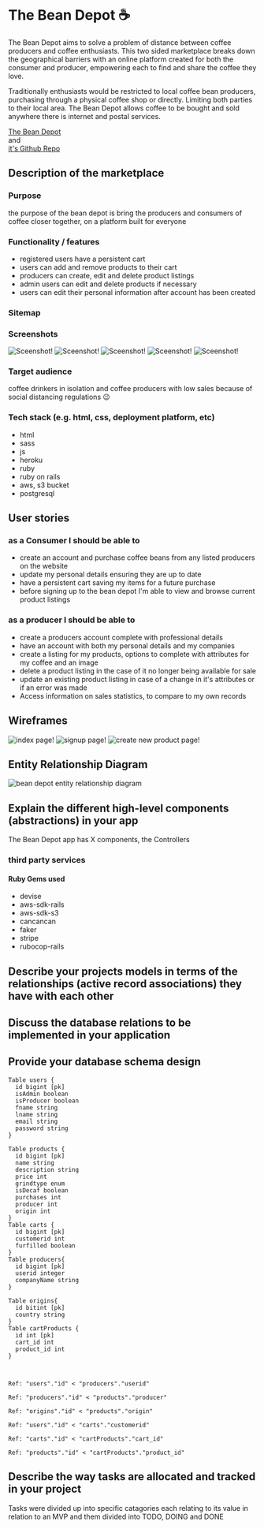 # The Bean Depot ☕️

The Bean Depot aims to solve a problem of distance between coffee producers and coffee enthusiasts. This two sided marketplace breaks down the geographical barriers with an online platform created for both the consumer and producer, empowering each to find and share the coffee they love.

Traditionally enthusiasts would be restricted to local coffee bean producers, purchasing through a physical coffee shop or directly. Limiting both parties to their local area. The Bean Depot allows coffee to be bought and sold anywhere there is internet and postal services.

[The Bean Depot](bean-depot.herokuapp.com/) \
 and \
 [it's Github Repo](https://github.com/dannyknows/bean-depot)

## Description of the marketplace

### Purpose

the purpose of the bean depot is bring the producers and consumers of coffee closer together, on a platform built for everyone

### Functionality / features

- registered users have a persistent cart
- users can add and remove products to their cart
- producers can create, edit and delete product listings
- admin users can edit and delete products if necessary
- users can edit their personal information after account has been created

### Sitemap

### Screenshots

![Sceenshot!](/readme_assets/website-screenshot-1.png) ![Sceenshot!](/readme_assets/website-screenshot-2.png) ![Sceenshot!](/readme_assets/website-screenshot-3.png) ![Sceenshot!](/readme_assets/website-screenshot-4.png) ![Sceenshot!](/readme_assets/website-screenshot-5.png)

### Target audience

coffee drinkers in isolation and coffee producers with low sales because of social distancing regulations 😉

### Tech stack (e.g. html, css, deployment platform, etc)

- html
- sass
- js
- heroku
- ruby
- ruby on rails
- aws, s3 bucket
- postgresql

## User stories

### as a Consumer I should be able to

- create an account and purchase coffee beans from any listed producers on the website
- update my personal details ensuring they are up to date
- have a persistent cart saving my items for a future purchase
- before signing up to the bean depot I'm able to view and browse current product listings

### as a producer I should be able to

- create a producers account complete with professional details
- have an account with both my personal details and my companies
- create a listing for my products, options to complete with attributes for my coffee and an image
- delete a product listing in the case of it no longer being available for sale
- update an existing product listing in case of a change in it's attributes or if an error was made
- Access information on sales statistics, to compare to my own records

## Wireframes

![index page!](/readme_assets/wireframe-1.png) ![signup page!](/readme_assets/wireframe-2.png) ![create new product page!](/readme_assets/wireframe-3.png)

## Entity Relationship Diagram

![bean depot entity relationship diagram](/readme_assets/ERD.png)

## Explain the different high-level components (abstractions) in your app

The Bean Depot app has X components, the Controllers

### third party services

#### Ruby Gems used

- devise
- aws-sdk-rails
- aws-sdk-s3
- cancancan
- faker
- stripe
- rubocop-rails

## Describe your projects models in terms of the relationships (active record associations) they have with each other

## Discuss the database relations to be implemented in your application

## Provide your database schema design

```text
Table users {
  id bigint [pk]
  isAdmin boolean
  isProducer boolean
  fname string
  lname string
  email string
  password string
}

Table products {
  id bigint [pk]
  name string
  description string
  price int
  grindtype enum
  isDecaf boolean
  purchases int
  producer int
  origin int
}
Table carts {
  id bigint [pk]
  customerid int
  furfilled boolean
}
Table producers{
  id bigint [pk]
  userid integer
  companyName string
}

Table origins{
  id bitint [pk]
  country string
}
Table cartProducts {
  id int [pk]
  cart_id int
  product_id int
}



Ref: "users"."id" < "producers"."userid"

Ref: "producers"."id" < "products"."producer"

Ref: "origins"."id" < "products"."origin"

Ref: "users"."id" < "carts"."customerid"

Ref: "carts"."id" < "cartProducts"."cart_id"

Ref: "products"."id" < "cartProducts"."product_id"
```

## Describe the way tasks are allocated and tracked in your project

Tasks were divided up into specific catagories each relating to its value in relation to an MVP and them divided into TODO, DOING and DONE

